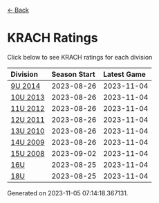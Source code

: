 [<- Back](../readme.md)
# KRACH Ratings
Click below to see KRACH ratings for each division

| Division | Season Start | Latest Game |
| :-- | :-- | :-- |
| [9U 2014](9U-2014-ratings.md) | 2023-08-26 | 2023-11-04 |
| [10U 2013](10U-2013-ratings.md) | 2023-08-26 | 2023-11-04 |
| [11U 2012](11U-2012-ratings.md) | 2023-08-26 | 2023-11-04 |
| [12U 2011](12U-2011-ratings.md) | 2023-08-26 | 2023-11-04 |
| [13U 2010](13U-2010-ratings.md) | 2023-08-26 | 2023-11-04 |
| [14U 2009](14U-2009-ratings.md) | 2023-08-26 | 2023-11-04 |
| [15U 2008](15U-2008-ratings.md) | 2023-09-02 | 2023-11-04 |
| [16U](16U-ratings.md) | 2023-08-25 | 2023-11-04 |
| [18U](18U-ratings.md) | 2023-08-25 | 2023-11-04 |

Generated on 2023-11-05 07:14:18.367131.
